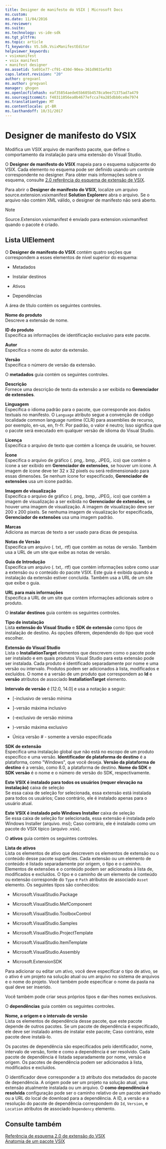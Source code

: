 ```yaml
---
title: Designer de manifesto do VSIX | Microsoft Docs
ms.custom: 
ms.date: 11/04/2016
ms.reviewer: 
ms.suite: 
ms.technology: vs-ide-sdk
ms.tgt_pltfrm: 
ms.topic: article
f1_keywords: VS.Sdk.VsixManifestEditor
helpviewer_keywords:
- vsixmanifest
- vsix manifest
- manifest designer
ms.assetid: 5a691e77-cf91-430d-90ea-361d9031ef83
caps.latest.revision: "20"
author: gregvanl
ms.author: gregvanl
manager: ghogen
ms.openlocfilehash: eaf35854aede65b605b4578ca9ee71375ad7a479
ms.sourcegitcommit: f40311056ea0b4677efcca74a285dbb0ce0e7974
ms.translationtype: MT
ms.contentlocale: pt-BR
ms.lasthandoff: 10/31/2017
---
```

# <a name="vsix-manifest-designer"></a>Designer de manifesto do VSIX
Modifica um VSIX arquivo de manifesto pacote, que define o comportamento da instalação para uma extensão do Visual Studio.  
  
 O **Designer de manifesto do VSIX** mapeia para o esquema subjacente do VSIX. Cada elemento no esquema pode ser definido usando um controle correspondente no designer. Para obter mais informações sobre o esquema, consulte [2.0 referência do esquema de extensão de VSIX](../extensibility/vsix-extension-schema-2-0-reference.md).  
  
 Para abrir o **Designer de manifesto do VSIX**, localize um arquivo source.extension.vsixmanifest **Solution Explorer**e abra o arquivo. Se o arquivo não contém XML válido, o designer de manifesto não será aberto.  
  
> [!NOTE]
>  Source.Extension.vsixmanifest é enviado para extension.vsixmanifest quando o pacote é criado.  
  
## <a name="uielement-list"></a>Lista UIElement  
 O **Designer de manifesto do VSIX** contém quatro seções que correspondem a esses elementos de nível superior do esquema:  
  
-   Metadados  
  
-   Instalar destinos  
  
-   Ativos  
  
-   Dependências  
  
 A área de título contém os seguintes controles.  
  
 **Nome do produto**  
 Descreve a extensão de nome.  
  
 **ID do produto**  
 Especifica as informações de identificação exclusivo para este pacote.  
  
 **Autor**  
 Especifica o nome do autor da extensão.  
  
 **Versão**  
 Especifica o número de versão da extensão.  
  
 O **metadados** guia contém os seguintes controles.  
  
 **Descrição**  
 Fornece uma descrição de texto da extensão a ser exibida no **Gerenciador de extensões**.  
  
 **Linguagem**  
 Especifica o idioma padrão para o pacote, que corresponde aos dados textuais no manifesto. O `Language` atributo segue a convenção de código localidade common language runtime (CLR) para assemblies de recurso, por exemplo, en-us, en, fr-fr. Por padrão, o valor é neutro; Isso significa que o pacote será executado em qualquer versão de idioma do Visual Studio.  
  
 **Licença**  
 Especifica o arquivo de texto que contém a licença de usuário, se houver.  
  
 **Ícone**  
 Especifica o arquivo de gráfico (. png,. bmp,. JPEG,. ico) que contém o ícone a ser exibido em **Gerenciador de extensões**, se houver um ícone. A imagem de ícone deve ter 32 x 32 pixels ou será redimensionado para essas dimensões. Se nenhum ícone for especificado, **Gerenciador de extensões** usa um ícone padrão.  
  
 **Imagem de visualização**  
 Especifica o arquivo de gráfico (. png,. bmp,. JPEG,. ico) que contém a imagem de visualização a ser exibida no **Gerenciador de extensões**, se houver uma imagem de visualização. A imagem de visualização deve ser 200 x 200 pixels. Se nenhuma imagem de visualização for especificada, **Gerenciador de extensões** usa uma imagem padrão.  
  
 **Marcas**  
 Adiciona as marcas de texto a ser usado para dicas de pesquisa.  
  
 **Notas de Versão**  
 Especifica um arquivo (. txt,. rtf) que contém as notas de versão. Também usa a URL de um site que exibe as notas de versão.  
  
 **Guia de Introdução**  
 Especifica um arquivo (. txt,. rtf) que contém informações sobre como usar a extensão ou o conteúdo do pacote VSIX. Este guia é exibida quando a instalação da extensão estiver concluída. Também usa a URL de um site que exibe o guia.  
  
 **URL para mais informações**  
 Especifica a URL de um site que contém informações adicionais sobre o produto.  
  
 O **instalar destinos** guia contém os seguintes controles.  
  
 **Tipo de instalação**  
 Lista **extensão do Visual Studio** e **SDK de extensão** como tipos de instalação de destino. As opções diferem, dependendo do tipo que você escolher.  
  
 **Extensão do Visual Studio**  
 Lista o **InstallationTarget** elementos que descrevem como o pacote pode ser instalado e em quais produtos Visual Studio para esta extensão pode ser instalada. Cada produto é identificado separadamente por nome e uma versão ou intervalo.  Produtos podem ser adicionados à lista, modificados e excluídos. O nome e a versão de um produto que correspondem ao **Id** e **versão** atributos de associado **InstallationTarget** elemento.  
  
 **Intervalo de versão** é [12.0, 14.0] e usa a notação a seguir:  
  
-   [-inclusivo de versão mínima  
  
-   ]-versão máxima inclusivo  
  
-   (-exclusivo de versão mínima  
  
-   )-versão máxima exclusivo  
  
-   Única versão # - somente a versão especificada  
  
 **SDK de extensão**  
 Especifica uma instalação global que não está no escopo de um produto específico e uma versão. **Identificador de plataforma de destino** é a plataforma, como "Windows", que você deseja. **Versão da plataforma de destino** é a versão, como 8.0, a plataforma de destino. **Nome do SDK** e **SDK versão** é o nome e o número de versão do SDK, respectivamente.  
  
 **Este VSIX é instalado para todos os usuários (requer elevação na instalação)** caixa de seleção  
 Se essa caixa de seleção for selecionada, essa extensão está instalada para todos os usuários; Caso contrário, ele é instalado apenas para o usuário atual.  
  
 **Este VSIX é instalado pelo Windows Installer** caixa de seleção  
 Se essa caixa de seleção for selecionada, essa extensão é instalada pelo Windows Installer (arquivo. msi); Caso contrário, ele é instalado como um pacote do VSIX típico (arquivo .vsix).  
  
 O **ativos** guia contém os seguintes controles.  
  
 **Lista de ativos**  
 Lista os elementos de ativo que descrevem os elementos de extensão ou o conteúdo desse pacote superfícies. Cada extensão ou um elemento de conteúdo é listado separadamente por origem, o tipo e o caminho. Elementos de extensões e o conteúdo podem ser adicionados à lista de, modificados e excluídos. O tipo e o caminho de um elemento de conteúdo ou extensão corresponde do `Type` e `Path` atributos de associado `Asset` elemento. Os seguintes tipos são conhecidos:  
  
-   Microsoft.VisualStudio.Package  
  
-   Microsoft.VisualStudio.MefComponent  
  
-   Microsoft.VisualStudio.ToolboxControl  
  
-   Microsoft.VisualStudio.Samples  
  
-   Microsoft.VisualStudio.ProjectTemplate  
  
-   Microsoft.VisualStudio.ItemTemplate  
  
-   Microsoft.VisualStudio.Assembly  
  
-   Microsoft.ExtensionSDK  
  
 Para adicionar ou editar um ativo, você deve especificar o tipo de ativo, se o ativo é um projeto na solução atual ou um arquivo no sistema de arquivos e o nome do projeto. Você também pode especificar o nome da pasta na qual deve ser inserido.  
  
 Você também pode criar seus próprios tipos e dar-lhes nomes exclusivos.  
  
 O **dependências** guia contém os seguintes controles.  
  
 **Nome, a origem e o intervalo de versão**  
 Lista os elementos de dependência desse pacote, que este pacote depende de outros pacotes. Se um pacote de dependência é especificado, ele deve ser instalado antes de instalar este pacote; Caso contrário, este pacote deve instalá-lo.  
  
 Os pacotes de dependência são especificados pelo identificador, nome, intervalo de versão, fonte e como a dependência é ser resolvido. Cada pacote de dependência é listada separadamente por nome, versão e origem. Os pacotes de dependência podem ser adicionados à lista, modificados e excluídos.  
  
 O identificador deve corresponder a `ID` atributo dos metadados do pacote de dependência. A origem pode ser um projeto na solução atual, uma extensão atualmente instalada ou um arquivo. O **como dependência é resolvida** configuração pode ser o caminho relativo de um pacote aninhado ou a URL do local de download para a dependência. A ID, a versão e a resolução do pacote de dependência correspondem do `Id`, `Version`, e `Location` atributos de associado `Dependency` elemento.  
  
## <a name="see-also"></a>Consulte também  
 [Referência de esquema 2.0 de extensão do VSIX](../extensibility/vsix-extension-schema-2-0-reference.md)   
 [Anatomia de um pacote VSIX](../extensibility/anatomy-of-a-vsix-package.md)